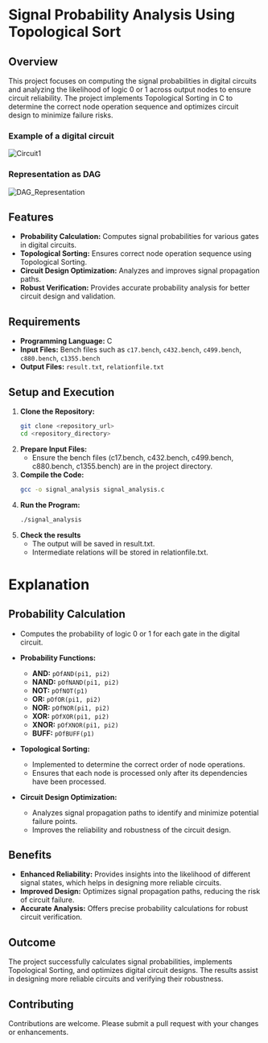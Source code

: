 # Signal Probability Analysis Using Topological Sort

## Overview

This project focuses on computing the signal probabilities in digital circuits and analyzing the likelihood of logic 0 or 1 across output nodes to ensure circuit reliability. The project implements Topological Sorting in C to determine the correct node operation sequence and optimizes circuit design to minimize failure risks.

### **Example of a digital circuit**
![Circuit1](.Circuit1.jpg)

### **Representation as DAG**
![DAG_Representation](.DAG_representation.jpg)


## Features

- **Probability Calculation:** Computes signal probabilities for various gates in digital circuits.
- **Topological Sorting:** Ensures correct node operation sequence using Topological Sorting.
- **Circuit Design Optimization:** Analyzes and improves signal propagation paths.
- **Robust Verification:** Provides accurate probability analysis for better circuit design and validation.

## Requirements

- **Programming Language:** C
- **Input Files:** Bench files such as `c17.bench`, `c432.bench`, `c499.bench`, `c880.bench`, `c1355.bench`
- **Output Files:** `result.txt`, `relationfile.txt`

## Setup and Execution

1. **Clone the Repository:**
   ```bash
   git clone <repository_url>
   cd <repository_directory>
2. **Prepare Input Files:**
   - Ensure the bench files (c17.bench, c432.bench, c499.bench, c880.bench, c1355.bench) are in the project directory.
3. **Compile the Code:**
   ```bash
   gcc -o signal_analysis signal_analysis.c
4. **Run the Program:**
   ```bash
   ./signal_analysis
5. **Check the results**
   - The output will be saved in result.txt.
   - Intermediate relations will be stored in relationfile.txt.
# Explanation
## Probability Calculation
- Computes the probability of logic 0 or 1 for each gate in the digital circuit.
- **Probability Functions:**
  - **AND:** `pOfAND(pi1, pi2)`
  - **NAND:** `pOfNAND(pi1, pi2)`
  - **NOT:** `pOfNOT(p1)`
  - **OR:** `pOfOR(pi1, pi2)`
  - **NOR:** `pOfNOR(pi1, pi2)`
  - **XOR:** `pOfXOR(pi1, pi2)`
  - **XNOR:** `pOfXNOR(pi1, pi2)`
  - **BUFF:** `pOfBUFF(p1)`

- **Topological Sorting:**
  - Implemented to determine the correct order of node operations.
  - Ensures that each node is processed only after its dependencies have been processed.

- **Circuit Design Optimization:**
  - Analyzes signal propagation paths to identify and minimize potential failure points.
  - Improves the reliability and robustness of the circuit design.

## Benefits

- **Enhanced Reliability:** Provides insights into the likelihood of different signal states, which helps in designing more reliable circuits.
- **Improved Design:** Optimizes signal propagation paths, reducing the risk of circuit failure.
- **Accurate Analysis:** Offers precise probability calculations for robust circuit verification.

## Outcome

The project successfully calculates signal probabilities, implements Topological Sorting, and optimizes digital circuit designs. The results assist in designing more reliable circuits and verifying their robustness.

## Contributing

Contributions are welcome. Please submit a pull request with your changes or enhancements.

    
